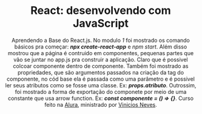 <h1 align="center">React: desenvolvendo com JavaScript</h1>
<p align="center">
    Aprendendo a Base do React.js. No modulo <em>1</em> foi mostrado os comando básicos pra começar: <em><strong>npx create-react-app</strong></em> e <em>npm start</em>. Além disso mostrou que a página é contruido em componentes, pequenas partes que vão se juntar no app.js pra construir a aplicação. Claro que é possivel colcoar componente dentro de componente. Também foi mostrado as propriedades, que são argumentos passados na criação da tag do componente, no cód base ela é passada como uma parâmetro e é possivel ler seus atributos como se fosse uma classe. Ex: <em><strong>props.atributo</strong></em>. Outrossim, foi mostrado a forma de exportação do componete por meio de uma constante que usa arrow function. Ex: <em><strong>const componente = () => {}</strong></em>.
    Curso feito na <a href="https://cursos.alura.com.br/">Alura</a>, ministrado por
    <a href="https://www.linkedin.com/in/vinny-neves/">Vinicios Neves</a>.
</p>